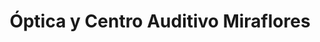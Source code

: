 ---
title: "Óptica y Centro Auditivo Miraflores"
url: /miraflores-de-la-sierra/optica-y-centro-auditivo-miraflores/
shop: Optiker
---